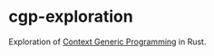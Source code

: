 # cgp-exploration

Exploration of [Context Generic Programming](https://contextgeneric.dev/blog/early-preview-announcement/) in Rust. 

